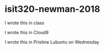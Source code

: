 # isit320-newman-2018

I wrote this in class

I wrote this in Cloud9

I wrote this in Pristine Lubuntu on Wednesday
